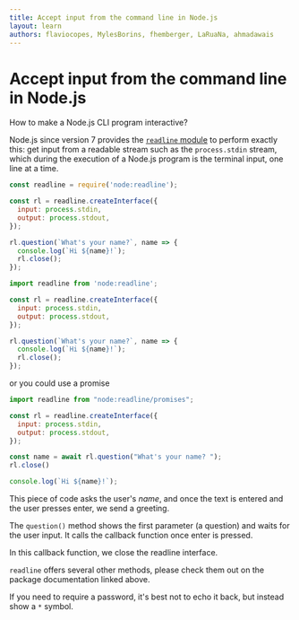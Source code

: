 ```yaml
---
title: Accept input from the command line in Node.js
layout: learn
authors: flaviocopes, MylesBorins, fhemberger, LaRuaNa, ahmadawais
---
```


# Accept input from the command line in Node.js

How to make a Node.js CLI program interactive?

Node.js since version 7 provides the [`readline` module](https://nodejs.org/docs/latest-v22.x/api/readline.html) to perform exactly this: get input from a readable stream such as the `process.stdin` stream, which during the execution of a Node.js program is the terminal input, one line at a time.

```cjs
const readline = require('node:readline');

const rl = readline.createInterface({
  input: process.stdin,
  output: process.stdout,
});

rl.question(`What's your name?`, name => {
  console.log(`Hi ${name}!`);
  rl.close();
});
```

```mjs
import readline from 'node:readline';

const rl = readline.createInterface({
  input: process.stdin,
  output: process.stdout,
});

rl.question(`What's your name?`, name => {
  console.log(`Hi ${name}!`);
  rl.close();
});
```
or you could use a promise
```mjs
import readline from "node:readline/promises";

const rl = readline.createInterface({
  input: process.stdin,
  output: process.stdout,
});

const name = await rl.question("What's your name? ");
rl.close()

console.log(`Hi ${name}!`);

```

This piece of code asks the user's _name_, and once the text is entered and the user presses enter, we send a greeting.

The `question()` method shows the first parameter (a question) and waits for the user input. It calls the callback function once enter is pressed.

In this callback function, we close the readline interface.

`readline` offers several other methods, please check them out on the package documentation linked above.

If you need to require a password, it's best not to echo it back, but instead show a `*` symbol.
